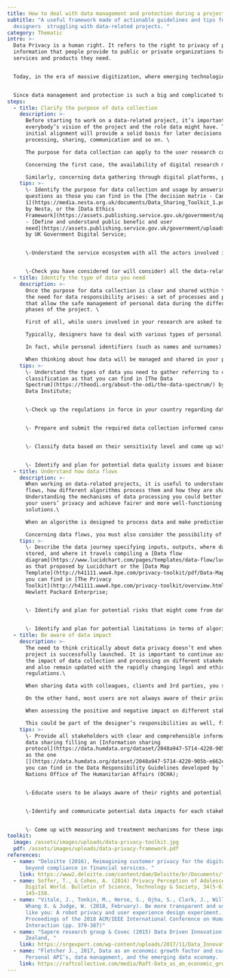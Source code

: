 ```yaml
---
title: How to deal with data management and protection during a project?
subtitle: "A useful framework made of actionable guidelines and tips for
  designers  struggling with data-related projects. "
category: Thematic
intro: >-
  Data Privacy is a human right. It refers to the right to privacy of personal
  information that people provide to public or private organizations to get the
  services and products they need.


  Today, in the era of massive digitization, where emerging technologies are increasingly used both in public and private sectors, the topic of privacy is becoming particularly relevant.


  Since data management and protection is such a big and complicated topic, we developed the Data Management Framework for Service Design*, which includes suggestions and tools to be used at different stages of the design process. Some are associated with legal issues, some others are more technical and can facilitate the collaboration between designers and engineers/technologists, or aim at facilitating the communication with the users and operationalizing certain ethical concepts. A synthetic and designer-friendly reference frame that can help a design team to manage data-related issues into everyday practice.
steps:
  - title: Clarify the purpose of data collection
    description: >-
      Before starting to work on a data-related project, it’s important to align
      everybody’s vision of the project and the role data might have. This
      initial alignment will provide a solid basis for later decisions on data
      processing, sharing, communication and so on. \

      The purpose for data collection can apply to the user research conducted to elaborate the service solution, to data gathering through digital platforms as part of the solution itself. \

      Concerning the first case, the availability of digital research methods and the enhancements of the use of these methods in commercial settings have brought new dimensions to the privacy discussions within the context of user research. In fact, user researchers have the ethical responsibility to collect information properly, firstly allowing participants to give informed consent, and then processing data in the right way when research is finished, considering  the type, the scope, the circumstances and the purpose of the processing along with connected risks.\

      Similarly, concerning data gathering through digital platforms, purposes can be manyfold. Some examples: retailers might use sales data and cloud-based point-of-sale software to understand the popularity of different products and ensure that they have the right levels of stock at the right times. Insurance might use claims registers to assess the validity of a claim and/or decide whether or not to offer cover, or to detect insurance fraud. Frontline health providers might collect data to proactively determine the treatment needs of their patients and work to prevent the need for more costly and traumatic treatments. Logistics and transport operators might use data on road and traffic conditions to optimize their operations and routes. And so on...
    tips: >-
      \- Identify the purpose for data collection and usage by answering
      questions as those you can find in the [The decision matrix - Canvas
      1](https://media.nesta.org.uk/documents/Data_Sharing_Toolkit_1.pdf?fbclid=IwAR0QMvkBg21UPYJ7b4PvT6mlt3ywHZsScqWEV95qeThUnLToLer0FwsnKeQ)
      by Nesta, or the [Data Ethics
      Framework](https://assets.publishing.service.gov.uk/government/uploads/system/uploads/attachment_data/file/923108/Data_Ethics_Framework_2020.pdf)
      - [Define and understand public benefic and user
      need](https://assets.publishing.service.gov.uk/government/uploads/system/uploads/attachment_data/file/923108/Data_Ethics_Framework_2020.pdf)
      by UK Government Digital Service;


      \-Understand the service ecosystem with all the actors involved in the process to clarify the different roles and responsibilities of each actor in data collection and processing and data privacy protection. System maps can help doing the job. 


      \-Check you have considered (or will consider) all the data-related critical aspects throughout the different phases of data management by building a checklist or opting for something like the [Digital security and Privacy Protection UX Checklist](https://docs.google.com/presentation/d/1snDclSxKsyfUlqIH7HBWv9rdT6gIRPHqAuhaUjFZCoU/edit#slide=id.p)
  - title: Identify the type of data you need
    description: >-
      Once the purpose for data collection is clear and shared within the team,
      the need for data responsibility arises: a set of processes and procedures
      that allow the safe management of personal data during the different
      phases of the project. \

      First of all, while users involved in your research are asked to agree the request for consent for data collection, when it comes to data that are readily available (e.g. online reports, tweets, google trends,...), do not forget about the necessity to ask for permission to use them as well, or to follow and respect the terms of use of each online platform you are searching on.\

      Typically, designers have to deal with various types of personal data collected, from self-reported information to digital exhaust (the information that users generate during their daily digital lives). Within this context, you not only need to understand the legal requirements to meet privacy regulations, but also which treatments to put in place according to the sensitivity of that type of data.\

      In fact, while personal identifiers (such as names and surnames) are considered sensitive by definition, there are also nuanced categories of sensitive information that should be treated with attention by designers and their teams.\

      When thinking about how data will be managed and shared in your project, it’s important to first understand the characteristics of data and classify them by sensitivity levels, then you can determine which are the set of rules for each of those levels.
    tips: >-
      \- Understand the types of data you need to gather referring to common
      classification as that you can find in [The Data
      Spectrum](https://theodi.org/about-the-odi/the-data-spectrum/) by Open
      Data Institute;


      \-Check up the regulations in force in your country regarding data processing (e.g [GDPR](https://eur-lex.europa.eu/eli/reg/2016/679/oj) in Europe). If you’re serving international clients, you should be even more careful to adapt your solutions to different and sometimes conflicting regulations;


      \- Prepare and submit the required data collection informed consents according to the different data types you are willing to collect, such as the [Consent for Data Use](https://digitalimpact.io/toolkit/templates/consent-for-data-use/) suggested by Digital Impact.


      \- Classify data based on their sensitivity level and come up with different conditions for data sharing depending on the sensitivity. You can use the [Data Classification Matrix](https://data.humdata.org/dataset/2048a947-5714-4220-905b-e662cbcd14c8/resource/c7053042-fd68-44c7-ae24-a57890a48235/download/ocha-dr-guidelines-working-draft-032019.pdf) developed by The United Nations Office of The Humanitarian Affairs (OCHA).


      \- Identify and plan for potential data quality issues and biases, checking the documentations of your sources (or asking the collectors to specify the details).
  - title: Understand how data flows
    description: >-
      When working on data-related projects, it is useful to understand how data
      flows, how different algorithms process them and how they are shared.
      Understanding the mechanisms of data processing you could better protect
      your users’ privacy and achieve fairer and more well-functioning design
      solutions.\

      When an algorithm is designed to process data and make predictions on them, you need to consider the consistency of data with the kind of outcome you expect. For example, you cannot predict users’ creditworthiness based on their addresses. Designers should be conscious of these biases and participate in the design of the datasets to support analysts through their perspective on user experience.\

      Concerning data flows, you must also consider the possibility of data breach (when your database is accessed by third-parties without authorization). This security accident can hurt businesses or its users in serious ways. Even though designers are not necessarily responsible for such technicalities, it’s crucial to be aware of the issue and work with technicians to come up with preventative and recovery mechanisms for unwanted exposure of confidential, sensitive data.
    tips: >-
      \- Describe the data journey specifying inputs, outputs, where data is
      stored, and where it travels compiling a [Data flow
      diagram](https://www.lucidchart.com/pages/templates/data-flow/lucidchart-data-flow-diagram-logical-example)
      as that proposed by Lucidchart or the [Data Map
      Template](http://h41111.www4.hpe.com/privacy-toolkit/pdf/Data-Map-Template.pdf)
      you can find in [The Privacy
      Toolkit](http://h41111.www4.hpe.com/privacy-toolkit/overview.html) by
      Hewlett Packard Enterprise;


      \- Identify and plan for potential risks that might come from data misuse or missing data, building your [Data Responsibility Plan. You can start from the template](https://data.humdata.org/dataset/2048a947-5714-4220-905b-e662cbcd14c8/resource/c7053042-fd68-44c7-ae24-a57890a48235/download/ocha-dr-guidelines-working-draft-032019.pdf) you can find in the Data Responsibility Guidelines developed by The United Nations Office of The Humanitarian Affairs (OCHA);


      \- Identify and plan for potential limitations in terms of algorithmic and human biases, for example following the principles suggested by [IDEO’s AI ethics cards](https://www.ideo.com/blog/ai-needs-an-ethical-compass-this-tool-can-help).
  - title: Be aware of data impact
    description: >-
      The need to think critically about data privacy doesn’t end when the
      project is successfully launched. It is important to continue assessing
      the impact of data collection and processing on different stakeholders,
      and also remain updated with the rapidly changing legal and ethical
      regulations.\

      When sharing data with colleagues, clients and 3rd parties, you should know that not everyone has the same awareness about data privacy. Similarly, even if aware of their responsibilities, not everyone has the same level of training to share data in a safe and respectful way. It’s not required to become a legal expert, but it’s necessary to clarify under which conditions we can share data and which measures or methods we can adopt. \

      On the other hand, most users are not always aware of their privacy rights and of certain potential threats as they don’t have full access to the service dynamics. By monitoring data journeys and sharing them transparently, designers can continue protecting users’ rights, build long-term relationships with them, and act ethically. \

      When assessing the positive and negative impact on different stakeholder groups, you should first define these impacts (e.g. what will happen in case of data breach?) and then develop standardized metrics to evaluate them over time. It is also recommended to develop a systematic way to communicate these impacts so that stakeholders can act upon it.\

      This could be part of the designer’s responsibilities as well, firstly to help make sure that visualized/analyzed data is interpreted in an ethical way, and then to communicate the impact of data collection to users and stakeholders as part of the design solutions.
    tips: >-
      \- Provide all stakeholders with clear and comprehensible information for
      data sharing filling an [Information sharing
      protocol](https://data.humdata.org/dataset/2048a947-5714-4220-905b-e662cbcd14c8/resource/c7053042-fd68-44c7-ae24-a57890a48235/download/ocha-dr-guidelines-working-draft-032019.pdf)
      as the one
      [](https://data.humdata.org/dataset/2048a947-5714-4220-905b-e662cbcd14c8/resource/c7053042-fd68-44c7-ae24-a57890a48235/download/ocha-dr-guidelines-working-draft-032019.pdf)
      you can find in the Data Responsibility Guidelines developed by The United
      Nations Office of The Humanitarian Affairs (OCHA);


      \-Educate users to be always aware of their rights and potential threats while building trustful long-term relationships for your client organizations. You might consider using [Personas for privacy and security](https://medium.com/@gusandrews/user-personas-for-privacy-and-security-a8b35ae5a63b) to highlight the knowledge and awareness gaps of different user types in terms of their data privacy rights and take punctual actions to improve user experience in order to fill the gaps. Or you can look at the [Pillars for data handling](https://raftcollective.com/thinking/gdpr/#popUpProtect) elaborated by Raft Collective;


      \-Identify and communicate potential data impacts for each stakeholder group (e.g. inform users about third party data sharing or terms of services and make sure they have control over their information). You can look at the [Privacy statement](https://www.visualcontracts.eu/legal/privacy-statement/) by Visual Contracts as a good example to follow;


      \- Come up with measuring and treatment mechanisms for these impacts. To prevent data breaches you can look at the  [Guide to the general data protection regulation (GDPR)](https://raftcollective.com/thinking/gdpr/#popUpProtect) by the UK Information Commissioner’s Office. Make sure to get creative with the metrics and to not miss the qualitative impacts.
toolkit:
  image: /assets/images/uploads/data-privacy-toolkit.jpg
  pdf: /assets/images/uploads/data-privacy-framework.pdf
references:
  - name: "Deloitte (2016), Reimagining customer privacy for the digital age: Going
      beyond compliance in financial services. "
    link: https://www2.deloitte.com/content/dam/Deloitte/br/Documents/financial-services/Deloitte-reimagining-consumer-privacy-for-digital-age.pdf
  - name: Soffer, T., & Cohen, A. (2014) Privacy Perception of Adolescents in a
      Digital World. Bulletin of Science, Technology & Society, 34(5-6),
      145–158.
  - name: "Vitale, J., Tonkin, M., Herse, S., Ojha, S., Clark, J., Williams, M. A.,
      Whang X. & Judge, W. (2018, February). Be more transparent and users will
      like you: A robot privacy and user experience design experiment. In
      Proceedings of the 2018 ACM/IEEE International Conference on Human-Robot
      Interaction (pp. 379-387)"
  - name: "Sapere research group & Covec (2015) Data Driven Innovation in New
      Zealand, "
    link: https://srgexpert.com/wp-content/uploads/2017/11/Data_Innovation_Report_WEB.pdf
  - name: "Fletcher J., 2017, Data as an economic growth factor and currency:
      Personal API’s, data management, and the emerging data economy.  Raft. "
    link: https://raftcollective.com/media/Raft-Data_as_an_economic_growth_factor_and_currency.pdf
---
```

